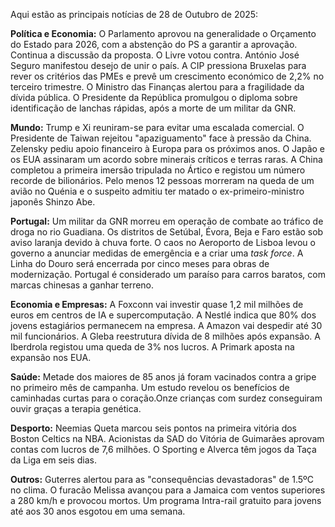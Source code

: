 Aqui estão as principais notícias de 28 de Outubro de 2025:

**Política e Economia:** O Parlamento aprovou na generalidade o Orçamento do Estado para 2026, com a abstenção do PS a garantir a aprovação. Continua a discussão da proposta. O Livre votou contra. António José Seguro manifestou desejo de unir o país. A CIP pressiona Bruxelas para rever os critérios das PMEs e prevê um crescimento económico de 2,2% no terceiro trimestre. O Ministro das Finanças alertou para a fragilidade da dívida pública. O Presidente da República promulgou o diploma sobre identificação de lanchas rápidas, após a morte de um militar da GNR.

**Mundo:** Trump e Xi reuniram-se para evitar uma escalada comercial. O Presidente de Taiwan rejeitou "apaziguamento" face à pressão da China. Zelensky pediu apoio financeiro à Europa para os próximos anos. O Japão e os EUA assinaram um acordo sobre minerais críticos e terras raras. A China completou a primeira imersão tripulada no Ártico e registou um número recorde de bilionários. Pelo menos 12 pessoas morreram na queda de um avião no Quénia e o suspeito admitiu ter matado o ex-primeiro-ministro japonês Shinzo Abe.

**Portugal:** Um militar da GNR morreu em operação de combate ao tráfico de droga no rio Guadiana. Os distritos de Setúbal, Évora, Beja e Faro estão sob aviso laranja devido à chuva forte. O caos no Aeroporto de Lisboa levou o governo a anunciar medidas de emergência e a criar uma *task force*. A Linha do Douro será encerrada por cinco meses para obras de modernização. Portugal é considerado um paraíso para carros baratos, com marcas chinesas a ganhar terreno.

**Economia e Empresas:** A Foxconn vai investir quase 1,2 mil milhões de euros em centros de IA e supercomputação. A Nestlé indica que 80% dos jovens estagiários permanecem na empresa. A Amazon vai despedir até 30 mil funcionários. A Gleba reestrutura dívida de 8 milhões após expansão. A Iberdrola registou uma queda de 3% nos lucros. A Primark aposta na expansão nos EUA.

**Saúde:** Metade dos maiores de 85 anos já foram vacinados contra a gripe no primeiro mês de campanha. Um estudo revelou os benefícios de caminhadas curtas para o coração.Onze crianças com surdez conseguiram ouvir graças a terapia genética.

**Desporto:** Neemias Queta marcou seis pontos na primeira vitória dos Boston Celtics na NBA. Acionistas da SAD do Vitória de Guimarães aprovam contas com lucros de 7,6 milhões. O Sporting e Alverca têm jogos da Taça da Liga em seis dias.

**Outros:** Guterres alertou para as "consequências devastadoras" de 1.5ºC no clima. O furacão Melissa avançou para a Jamaica com ventos superiores a 280 km/h e provocou mortos. Um programa Intra-rail gratuito para jovens até aos 30 anos esgotou em uma semana.